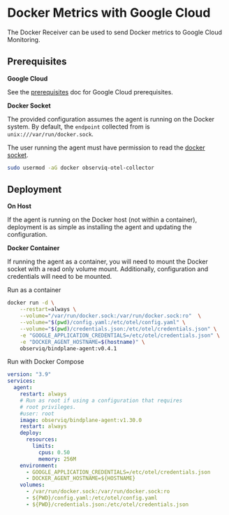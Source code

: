 # Docker Metrics with Google Cloud

The Docker Receiver can be used to send Docker metrics to Google Cloud Monitoring.

## Prerequisites

**Google Cloud**

See the [prerequisites](../prerequisites.md) doc for Google Cloud prerequisites.

**Docker Socket**

The provided configuration assumes the agent is running on the Docker system. By default, the `endpoint` collected from is `unix:///var/run/docker.sock`.

The user running the agent must have permission to read the [docker socket](https://docs.docker.com/engine/install/linux-postinstall/).

```bash
sudo usermod -aG docker observiq-otel-collector
```

## Deployment

**On Host**

If the agent is running on the Docker host (not within a container), deployment is as simple as installing the agent and updating the configuration.

**Docker Container**

If running the agent as a container, you will need to mount the Docker socket with a read only volume mount. Additionally, configuration and credentials will need to be mounted.

Run as a container

```bash
docker run -d \
    --restart=always \
    --volume="/var/run/docker.sock:/var/run/docker.sock:ro"  \
    --volume="$(pwd)/config.yaml:/etc/otel/config.yaml" \
    --volume="$(pwd)/credentials.json:/etc/otel/credentials.json" \
    -e "GOOGLE_APPLICATION_CREDENTIALS=/etc/otel/credentials.json" \
    -e "DOCKER_AGENT_HOSTNAME=$(hostname)" \
    observiq/bindplane-agent:v0.4.1
```

Run with Docker Compose

```yaml
version: "3.9"
services:
  agent:
    restart: always
    # Run as root if using a configuration that requires
    # root privileges.
    #user: root
    image: observiq/bindplane-agent:v1.30.0
    restart: always
    deploy:
      resources:
        limits:
          cpus: 0.50
          memory: 256M
    environment:
      - GOOGLE_APPLICATION_CREDENTIALS=/etc/otel/credentials.json
      - DOCKER_AGENT_HOSTNAME=${HOSTNAME}
    volumes:
      - /var/run/docker.sock:/var/run/docker.sock:ro
      - ${PWD}/config.yaml:/etc/otel/config.yaml
      - ${PWD}/credentials.json:/etc/otel/credentials.json
```
